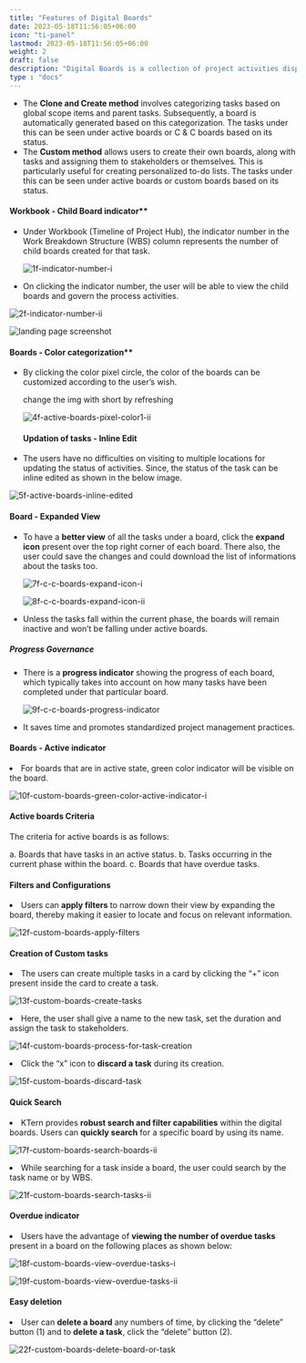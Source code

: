 ```yaml
---
title: "Features of Digital Boards"
date: 2023-05-18T11:56:05+06:00
icon: "ti-panel"
lastmod: 2023-05-18T11:56:05+06:00
weight: 2
draft: false
description: "Digital Boards is a collection of project activities displayed in the form of cards, which helps to comment and update activities more easily"
type : "docs"
---
```

<ul>
<li>
The <b>Clone and Create method</b> involves categorizing tasks based on global scope items and parent tasks. Subsequently, a board is automatically generated based on this categorization. The tasks under this can be seen under active boards or C & C boards based on its status.
</li>
<li>
The <b>Custom method</b> allows users to create their own boards, along with tasks and assigning them to stakeholders or themselves. This is particularly useful for creating personalized to-do lists. The tasks under this can be seen under active boards or custom boards based on its status.
</li>
</ul>

#### Workbook - Child Board indicator**

<ul>
<li>
Under Workbook (Timeline of Project Hub), the indicator number in the Work Breakdown Structure (WBS) column represents the number of child boards created for that task. 
</li>

![1f-indicator-number-i](https://storage.googleapis.com/ktern-public-files/product-documentation/Boards/1f-indicator-number-i.png)

<li>
On clicking the indicator number, the user will be able to view the child boards and govern the process activities.
</li>
</ul>

![2f-indicator-number-ii](https://storage.googleapis.com/ktern-public-files/product-documentation/Boards/2f-indicator-number-ii.png)

![landing page screenshot]()

#### Boards - Color categorization**

<ul>
<li>
By clicking the color pixel circle, the color of the boards can be customized according to the user’s wish.
</li>

change the img with short by refreshing

![4f-active-boards-pixel-color1-ii](https://storage.googleapis.com/ktern-public-files/product-documentation/Boards/4f-active-boards-pixel-color1-ii.png)

#### Updation of tasks - Inline Edit

<li>
The users have no difficulties on visiting to multiple locations for updating the status of activities. Since, the status of the task can be inline edited as shown in the below image.
</li>
</ul>

![5f-active-boards-inline-edited](https://storage.googleapis.com/ktern-public-files/product-documentation/Boards/5f-active-boards-inline-edited.png)

#### Board - Expanded View

<ul>
<li>
To have a <b>better view</b> of all the tasks under a board, click the <b>expand icon</b> present over the top right corner of each board. There also, the user could save the changes and could download the list of informations about the tasks too. 
</li>

![7f-c-c-boards-expand-icon-i](https://storage.googleapis.com/ktern-public-files/product-documentation/Boards/7f-c-c-boards-expand-icon-i.png)

![8f-c-c-boards-expand-icon-ii](https://storage.googleapis.com/ktern-public-files/product-documentation/Boards/8f-c-c-boards-expand-icon-ii.png)

<li>
Unless the tasks fall within the current phase, the boards will remain inactive and won’t be falling under active boards. 
</li>
</ul>

##### Progress Governance

<ul>
<li>
There is a <b>progress indicator</b> showing the progress of each board, which typically takes into account on how many tasks have been completed under that particular board.
</li>

![9f-c-c-boards-progress-indicator](https://storage.googleapis.com/ktern-public-files/product-documentation/Boards/9f-c-c-boards-progress-indicator.png)

<li>
It saves time and promotes standardized project management practices.
</li>
</ul>

#### Boards - Active indicator

<li>
For boards that are in active state, green color indicator will be visible on the board.
</li> 

![10f-custom-boards-green-color-active-indicator-i](https://storage.googleapis.com/ktern-public-files/product-documentation/Boards/10f-custom-boards-green-color-active-indicator-i.png)

#### Active boards Criteria

The criteria for active boards is as follows:

a. Boards that have tasks in an active status.
b. Tasks occurring in the current phase within the board.
c. Boards that have overdue tasks.

#### Filters and Configurations

<li>
Users can <b>apply filters</b> to narrow down their view by expanding the board, thereby making it easier to locate and focus on relevant information.
</li>

![12f-custom-boards-apply-filters](https://storage.googleapis.com/ktern-public-files/product-documentation/Boards/12f-custom-boards-apply-filters.png)

#### Creation of Custom tasks

<li>
The users can create multiple tasks in a card by clicking the “+” icon present inside the card to create a task.
</li>

![13f-custom-boards-create-tasks](https://storage.googleapis.com/ktern-public-files/product-documentation/Boards/13f-custom-boards-create-tasks.png)

<li>
Here, the user shall give a name to the new task, set the duration and assign the task to stakeholders. 
</li>

![14f-custom-boards-process-for-task-creation](https://storage.googleapis.com/ktern-public-files/product-documentation/Boards/14f-custom-boards-process-for-task-creation.png)

<li>
Click the “x” icon to <b>discard a task</b> during its creation.
</li>

![15f-custom-boards-discard-task](https://storage.googleapis.com/ktern-public-files/product-documentation/Boards/15f-custom-boards-discard-task.png)

#### Quick Search 

<li>
KTern provides <b>robust search and filter capabilities</b> within the digital boards. Users can <b>quickly search</b> for a specific board by using its name.
</li>

![17f-custom-boards-search-boards-ii](https://storage.googleapis.com/ktern-public-files/product-documentation/Boards/17f-custom-boards-search-boards-ii.png)

<li>
While searching for a task inside a board, the user could search by the task name or by WBS.
</li>

![21f-custom-boards-search-tasks-ii](https://storage.googleapis.com/ktern-public-files/product-documentation/Boards/21f-custom-boards-search-tasks-ii.png)

#### Overdue indicator 

<li>
Users have the advantage of <b>viewing the number of overdue tasks</b> present in a board on the following places as shown below: 
</li>

![18f-custom-boards-view-overdue-tasks-i](https://storage.googleapis.com/ktern-public-files/product-documentation/Boards/18f-custom-boards-view-overdue-tasks-i.png)

![19f-custom-boards-view-overdue-tasks-ii](https://storage.googleapis.com/ktern-public-files/product-documentation/Boards/19f-custom-boards-view-overdue-tasks-ii.png)

#### Easy deletion

<li>
User can <b>delete a board</b> any numbers of time, by clicking the “delete” button (1) and to <b>delete a task</b>, click the “delete” button (2).
</li>
</ul>

![22f-custom-boards-delete-board-or-task](https://storage.googleapis.com/ktern-public-files/product-documentation/Boards/22f-custom-boards-delete-board-or-task.png)
